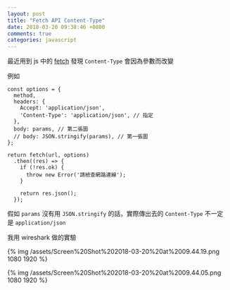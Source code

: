 ```yaml
---
layout: post
title: "Fetch API Content-Type"
date: 2018-03-20 09:38:46 +0800
comments: true
categories: javascript
---
```

最近用到 js 中的 [fetch](https://developer.mozilla.org/en-US/docs/Web/API/Fetch_API) 發現 `Content-Type` 會因為參數而改變

例如

```
const options = {
  method,
  headers: {
    Accept: 'application/json',
    'Content-Type': 'application/json', // 指定
  },
  body: params, // 第二張圖
  // body: JSON.stringify(params), // 第一張圖
};
    
return fetch(url, options)
  .then((res) => {
    if (!res.ok) {
      throw new Error('請檢查網路連線');
    }

    return res.json();
  });
```

假如 `params` 沒有用 `JSON.stringify` 的話，實際傳出去的 `Content-Type` 不一定是 `application/json`

我用 wireshark 做的實驗

{% img /assets/Screen%20Shot%202018-03-20%20at%2009.44.19.png 1080 1920 %}

{% img /assets/Screen%20Shot%202018-03-20%20at%2009.44.05.png 1080 1920 %}


